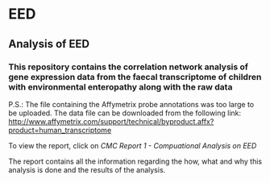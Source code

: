 # EED
## Analysis of EED
### This repository contains the correlation network analysis of gene expression data from the faecal transcriptome of children with environmental enteropathy along with the raw data
P.S.: The file containing the Affymetrix probe annotations was too large to be uploaded. The data file can be downloaded from the following link: http://www.affymetrix.com/support/technical/byproduct.affx?product=human_transcriptome

To view the report, click on _CMC Report 1 - Compuational Analysis on EED_  

The report contains all the information regarding the how, what and why this analysis is done and the results of the analysis.




